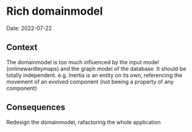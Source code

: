 # Rich domainmodel

Date: 2022-07-22

## Context

The domainmodel is too much influenced by the input model (onlinewardleymaps) and the graph model of the database. 
It should be totally independent. e.g. Inertia is an entity on its own, referencing the movement of an evolved component 
(not beeing a property of any component)

## Consequences
Redesign the domainmodel, rafactoring the whole application

